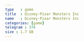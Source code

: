 ```yaml
---
type   : game
title  : Disney-Pixar Monsters Inc
name   : Disney-Pixar Monsters Inc
categories: [game]
telegram : 376
size : 1.7 GB
---
```



